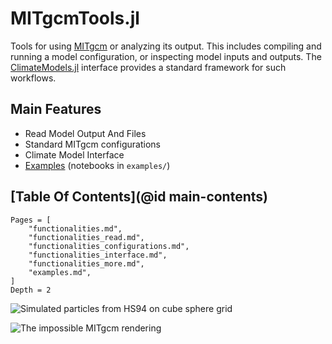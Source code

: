 # MITgcmTools.jl

Tools for using [MITgcm](https://mitgcm.readthedocs.io/en/latest/?badge=latest) or analyzing its output. This includes compiling and running a model configuration, or inspecting model inputs and outputs. The [ClimateModels.jl](https://gaelforget.github.io/ClimateModels.jl/stable/) interface provides a standard framework for such workflows. 

## Main Features

- Read Model Output And Files
- Standard MITgcm configurations
- Climate Model Interface
- [Examples](@ref) (notebooks in `examples/`)

## [Table Of Contents](@id main-contents)

```@contents
Pages = [
    "functionalities.md",
    "functionalities_read.md",
    "functionalities_configurations.md",
    "functionalities_interface.md",
    "functionalities_more.md",
    "examples.md",
]
Depth = 2
```

![Simulated particles from HS94 on cube sphere grid](https://user-images.githubusercontent.com/20276764/111042787-12377e00-840d-11eb-8ddb-64cc1cfd57fd.png)

![The impossible MITgcm rendering](https://user-images.githubusercontent.com/20276764/97648227-970b9780-1a2a-11eb-81c4-65ec2c87efc6.png)
